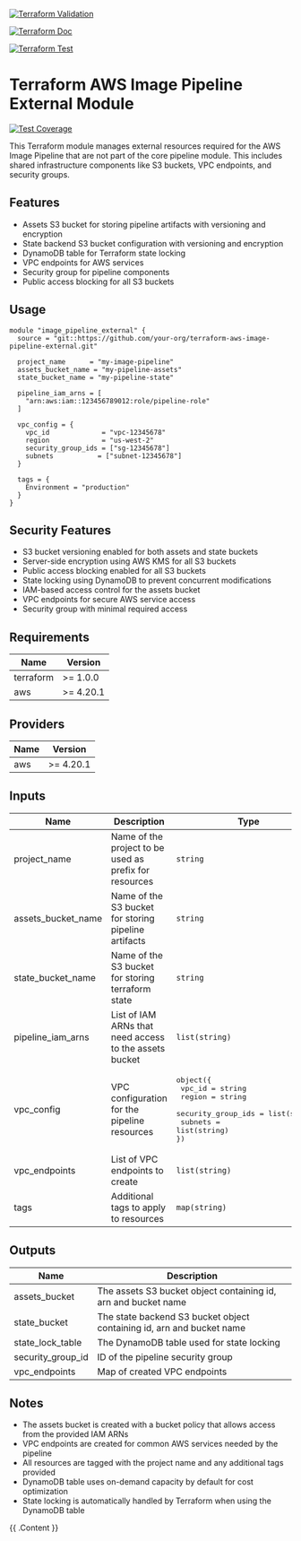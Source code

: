 [![Terraform Validation](https://github.com/HappyPathway/terraform-aws-image-pipeline-external/actions/workflows/terraform.yaml/badge.svg)](https://github.com/HappyPathway/terraform-aws-image-pipeline-external/actions/workflows/terraform.yaml)


[![Terraform Doc](https://github.com/HappyPathway/terraform-aws-image-pipeline-external/actions/workflows/terraform-doc.yaml/badge.svg)](https://github.com/HappyPathway/terraform-aws-image-pipeline-external/actions/workflows/terraform-doc.yaml)

[![Terraform Test](https://github.com/HappyPathway/terraform-aws-image-pipeline-external/actions/workflows/terraform-test.yaml/badge.svg)](https://github.com/HappyPathway/terraform-aws-image-pipeline-external/actions/workflows/terraform-test.yaml)

# Terraform AWS Image Pipeline External Module

[![Test Coverage](https://img.shields.io/badge/dynamic/json?url=https://raw.githubusercontent.com/HappyPathway/terraform-aws-image-pipeline-external/main/coverage-badge.json&label=test%20coverage&query=$.coverage&color=brightgreen)](https://github.com/HappyPathway/terraform-aws-image-pipeline-external/actions/workflows/terraform-test.yaml)

This Terraform module manages external resources required for the AWS Image Pipeline that are not part of the core pipeline module. This includes shared infrastructure components like S3 buckets, VPC endpoints, and security groups.

## Features

- Assets S3 bucket for storing pipeline artifacts with versioning and encryption
- State backend S3 bucket configuration with versioning and encryption
- DynamoDB table for Terraform state locking
- VPC endpoints for AWS services
- Security group for pipeline components
- Public access blocking for all S3 buckets

## Usage

```hcl
module "image_pipeline_external" {
  source = "git::https://github.com/your-org/terraform-aws-image-pipeline-external.git"

  project_name      = "my-image-pipeline"
  assets_bucket_name = "my-pipeline-assets"
  state_bucket_name = "my-pipeline-state"
  
  pipeline_iam_arns = [
    "arn:aws:iam::123456789012:role/pipeline-role"
  ]

  vpc_config = {
    vpc_id             = "vpc-12345678"
    region             = "us-west-2"
    security_group_ids = ["sg-12345678"]
    subnets           = ["subnet-12345678"]
  }

  tags = {
    Environment = "production"
  }
}
```

## Security Features

- S3 bucket versioning enabled for both assets and state buckets
- Server-side encryption using AWS KMS for all S3 buckets
- Public access blocking enabled for all S3 buckets
- State locking using DynamoDB to prevent concurrent modifications
- IAM-based access control for the assets bucket
- VPC endpoints for secure AWS service access
- Security group with minimal required access

## Requirements

| Name | Version |
|------|---------|
| terraform | >= 1.0.0 |
| aws | >= 4.20.1 |

## Providers

| Name | Version |
|------|---------|
| aws | >= 4.20.1 |

## Inputs

| Name | Description | Type | Default | Required |
|------|-------------|------|---------|:--------:|
| project_name | Name of the project to be used as prefix for resources | `string` | n/a | yes |
| assets_bucket_name | Name of the S3 bucket for storing pipeline artifacts | `string` | `"image-pipeline-assets"` | no |
| state_bucket_name | Name of the S3 bucket for storing terraform state | `string` | n/a | yes |
| pipeline_iam_arns | List of IAM ARNs that need access to the assets bucket | `list(string)` | n/a | yes |
| vpc_config | VPC configuration for the pipeline resources | <pre>object({<br>  vpc_id = string<br>  region = string<br>  security_group_ids = list(string)<br>  subnets = list(string)<br>})</pre> | n/a | yes |
| vpc_endpoints | List of VPC endpoints to create | `list(string)` | See variables.tf | no |
| tags | Additional tags to apply to resources | `map(string)` | `{}` | no |

## Outputs

| Name | Description |
|------|-------------|
| assets_bucket | The assets S3 bucket object containing id, arn and bucket name |
| state_bucket | The state backend S3 bucket object containing id, arn and bucket name |
| state_lock_table | The DynamoDB table used for state locking |
| security_group_id | ID of the pipeline security group |
| vpc_endpoints | Map of created VPC endpoints |

## Notes

- The assets bucket is created with a bucket policy that allows access from the provided IAM ARNs
- VPC endpoints are created for common AWS services needed by the pipeline
- All resources are tagged with the project name and any additional tags provided
- DynamoDB table uses on-demand capacity by default for cost optimization
- State locking is automatically handled by Terraform when using the DynamoDB table

<!-- BEGIN_TF_DOCS -->
{{ .Content }}
<!-- END_TF_DOCS -->